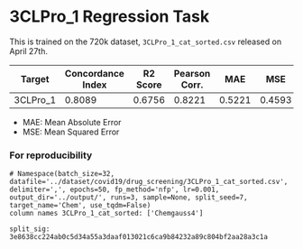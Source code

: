 # 3CLPro_1 Regression Task

This is trained on the 720k dataset, `3CLPro_1_cat_sorted.csv` released on April 27th. 

| Target       | Concordance Index | R2 Score     | Pearson Corr. | MAE      | MSE      |
|--------------|-------------------|--------------|---------------|----------|----------|
| 3CLPro_1     | 0.8089            | 0.6756       | 0.8221        | 0.5221   | 0.4593   |


* MAE: Mean Absolute Error
* MSE: Mean Squared Error



### For reproducibility

```
# Namespace(batch_size=32, datafile='../dataset/covid19/drug_screening/3CLPro_1_cat_sorted.csv', delimiter=',', epochs=50, fp_method='nfp', lr=0.001, output_dir='../output/', runs=3, sample=None, split_seed=7, target_name='Chem', use_tqdm=False)
column names 3CLPro_1_cat_sorted: ['Chemgauss4']
```

```
split_sig: 3e8638cc224ab0c5d34a55a3daaf013021c6ca9b84232a89c804bf2aa28a3c1a
```

<!---
### For comparison

This result is copy-pasted from Xuefeng's baseline model on v3.1 release (300k data).

| Target                | Concordance Index     | R2 Score         | Pearson Corr.     | MSE          |
|-----------------------|-----------------------|------------------|-------------------|--------------|
| 3CLPro_pocket1_round1 | 0.8221                | 0.7025           | 0.8386            | 0.4606       |
--->
